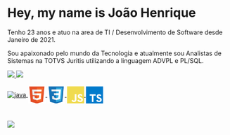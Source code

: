 # Hey, my name is João Henrique

<p>Tenho 23 anos e atuo na area de TI / Desenvolvimento de Software desde Janeiro de 2021.</p>
<p>Sou apaixonado pelo mundo da Tecnologia e atualmente sou Analistas de Sistemas na TOTVS Juritis utilizando a linguagem ADVPL e PL/SQL.</p>

<div>
  <a href="https://github.com/jo920">
  <img height="160em" src="https://github-readme-stats.vercel.app/api?username=jo920&show_icons=true&theme=dracula&include_all_commits=true&count_private=true"/>
  <img height="160em"  src="https://github-readme-stats.vercel.app/api/top-langs/?username=jo920&layout=compact&langs_count=7&theme=dracula"/>  
</div><br>

  
<div style="display: inline_block">
  <img align="center" alt="java" height="40" width="40" src="https://cdn.jsdelivr.net/gh/devicons/devicon/icons/java/java-original.svg" />
  <img align="center" alt="html" height="40" width="40" src="https://raw.githubusercontent.com/devicons/devicon/master/icons/html5/html5-original.svg">
  <img align="center" alt="css" height="40" width="40" src="https://raw.githubusercontent.com/devicons/devicon/master/icons/css3/css3-original.svg">
  <img align="center" alt="js" height="40" width="40" src="https://raw.githubusercontent.com/devicons/devicon/master/icons/javascript/javascript-plain.svg">
  <img align="center" alt="ts" height="40" width="40" src="https://raw.githubusercontent.com/devicons/devicon/master/icons/typescript/typescript-plain.svg">
</div>  
 
 #
  

  
<div> 
  <a href="https://www.linkedin.com/in/joao-henrique-reis-35650218a?lipi=urn%3Ali%3Apage%3Ad_flagship3_profile_view_base_contact_details%3Bv2IO%2FMGqT9%2BLNBjWQs%2BUIg%3D%3D" target="_blank"><img src="https://img.shields.io/badge/-LinkedIn-%230077B5?style=for-the-badge&logo=linkedin&logoColor=white" target="_blank"></a> 
</div>
